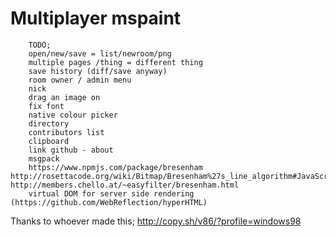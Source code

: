 Multiplayer mspaint
===

```
    TODO;
    open/new/save = list/newroom/png
    multiple pages /thing = different thing
    save history (diff/save anyway)
    room owner / admin menu
    nick
    drag an image on
    fix font
    native colour picker
    directory
    contributors list
    clipboard
    link github - about
    msgpack
    https://www.npmjs.com/package/bresenham
http://rosettacode.org/wiki/Bitmap/Bresenham%27s_line_algorithm#JavaScript
http://members.chello.at/~easyfilter/bresenham.html
    virtual DOM for server side rendering (https://github.com/WebReflection/hyperHTML)
```

Thanks to whoever made this; http://copy.sh/v86/?profile=windows98
